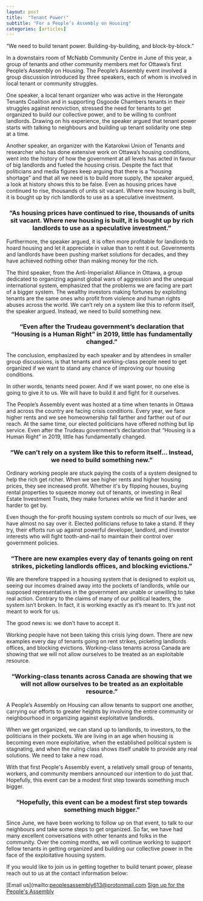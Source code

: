 ```yaml
---
layout: post
title:  "Tenant Power!"
subtitle: "For a People’s Assembly on Housing"
categories: [articles]
---
```


“We need to build tenant power. Building-by-building, and block-by-block.”

In a downstairs room of McNabb Community Centre in June of this year, a group of tenants and other community members met for Ottawa’s first People’s Assembly on Housing. The People’s Assembly event involved a group discussion introduced by three speakers, each of whom is involved in local tenant or community struggles.

One speaker, a local tenant organizer who was active in the Herongate Tenants Coalition and in supporting Osgoode Chambers tenants in their struggles against renoviction, stressed the need for tenants to get organized to build our collective power, and to be willing to confront landlords. Drawing on his experience, the speaker argued that tenant power starts with talking to  neighbours and building up tenant solidarity one step at a time.  

Another speaker, an organizer with the Katarokwi Union of Tenants and researcher who has done extensive work on Ottawa’s housing conditions, went into the history of how the government at all levels has acted in favour of big landlords and fueled the housing crisis. Despite the fact that politicians and media figures keep arguing that there is a “housing shortage” and that all we need is to build more supply, the speaker argued, a look at history shows this to be false. Even as housing prices have continued to rise, thousands of units sit vacant. Where new housing is built, it is bought up by rich landlords to use as a speculative investment. 

<div align="center"> <h3> “As housing prices have continued to rise, thousands of units sit vacant. Where new housing is built, it is bought up by rich landlords to use as a speculative investment.” </h3> </div>

Furthermore, the speaker argued, it is often more profitable for landlords to hoard housing and let it appreciate in value than to rent it out. Governments and landlords have been pushing market solutions for decades, and they have achieved nothing other than making money for the rich.

The third speaker, from the Anti-Imperialist Alliance in Ottawa, a group dedicated to organizing against global wars of aggression and the unequal international system, emphasized that the problems we are facing are part of a bigger system. The wealthy investors making fortunes by exploiting tenants are the same ones who profit from violence and human rights abuses across the world. We can’t rely on a system like this to reform itself, the speaker argued. Instead, we need to build something new.

<div align="center"> <h3> “Even after the Trudeau government’s declaration that “Housing is a Human Right” in 2019, little has fundamentally changed.” </h3> </div>

The conclusion, emphasized by each speaker and by attendees in smaller group discussions, is that tenants and working-class people need to get organized if we want to stand any chance of improving our housing conditions. 

In other words, tenants need power. And if we want power, no one else is going to give it to us. We will have to build it and fight for it ourselves.

The People’s Assembly event was hosted at a time when tenants in Ottawa and across the country are facing crisis conditions. Every year, we face higher rents and we see homeownership fall farther and farther out of our reach. At the same time, our elected politicians have offered nothing but lip service. Even after the Trudeau government’s declaration that “Housing is a Human Right” in 2019, little has fundamentally changed.

<div align="center"> <h3> “We can’t rely on a system like this to reform itself... Instead, we need to build something new.” </h3> </div>

Ordinary working people are stuck paying the costs of a system designed to help the rich get richer. When we see higher rents and higher housing prices, they see increased profit. Whether it's by flipping houses, buying rental properties to squeeze money out of tenants, or investing in Real Estate Investment Trusts, they make fortunes while we find it harder and harder to get by.

Even though the for-profit housing system controls so much of our lives, we have almost no say over it. Elected politicians refuse to take a stand. If they try, their efforts run up against powerful developer, landlord, and investor interests who will fight tooth-and-nail to maintain their control over government policies.

<div align="center"> <h3> “There are new examples every day of tenants going on rent strikes, picketing landlords offices, and blocking evictions.” </h3> </div>

We are therefore trapped in a housing system that is designed to exploit us, seeing our incomes drained away into the pockets of landlords, while our supposed representatives in the government are unable or unwilling to take real action. Contrary to the claims of many of our political leaders, the system isn’t broken. In fact, it is working exactly as it’s meant to. It’s just not meant to work for us.

The good news is: we don’t have to accept it.

Working people have not been taking this crisis lying down. There are new examples every day of tenants going on rent strikes, picketing landlords offices, and blocking evictions. Working-class tenants across Canada are showing that we will not allow ourselves to be treated as an exploitable resource. 

<div align="center"> <h3> “Working-class tenants across Canada are showing that we will not allow ourselves to be treated as an exploitable resource.” </h3> </div>

A People’s Assembly on Housing can allow tenants to support one another, carrying our efforts to greater heights by involving the entire community or neighbourhood in organizing against exploitative landlords. 

When we get organized, we can stand up to landlords, to investors, to the politicians in their pockets. We are living in an age when housing is becoming even more exploitative, when the established political system is stagnating, and when the ruling class shows itself unable to provide any real solutions. We need to take a new road.

With that first People's Assembly event, a relatively small group of tenants, workers, and community members announced our intention to do just that. Hopefully, this event can be a modest first step towards something much bigger.

<div align="center"> <h3> “Hopefully, this event can be a modest first step towards something much bigger.” </h3> </div>

Since June, we have been working to follow up on that event, to talk to our neighbours and take some steps to get organized. So far, we have had many excellent conversations with other tenants and folks in the community. Over the coming months, we will continue working to support  fellow tenants in getting organized and building our collective power in the face of the exploitative housing system.

If you would like to join us in getting together to build tenant power, please reach out to us at the contact information below:

[Email us](mailto:peoplesassembly613@protonmail.com
[Sign up for the People's Assembly](https://docs.google.com/forms/d/e/1FAIpQLScBxPSMpSS2qPxb-HyyX8RSJPluu5p4_wuMayUtAfe715C9ig/viewform?usp=sf_link)
